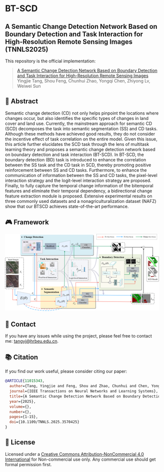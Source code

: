 # BT-SCD

## A Semantic Change Detection Network Based on Boundary Detection and Task Interaction for High-Resolution Remote Sensing Images (TNNLS2025)

This repository is the official implementation:
> [A Semantic Change Detection Network Based on Boundary Detection and Task Interaction for High-Resolution Remote Sensing Images](https://ieeexplore.ieee.org/document/11015343)  
> Yingjie Tang, Shou Feng, Chunhui Zhao, Yongqi Chen, Zhiyong Lv, Weiwei Sun

## 📄 Abstract

Semantic change detection (CD) not only helps pinpoint the locations where changes occur, but also identifies the specific types of changes in land cover and land use. Currently, the mainstream approach for semantic CD (SCD) decomposes the task into semantic segmentation (SS) and CD tasks. Although these methods have achieved good results, they do not consider the incentive effect of task correlation on the entire model. Given this issue, this article further elucidates the SCD task through the lens of multitask learning theory and proposes a semantic change detection network based on boundary detection and task interaction (BT-SCD). In BT-SCD, the boundary detection (BD) task is introduced to enhance the correlation between the SS task and the CD task in SCD, thereby promoting positive reinforcement between SS and CD tasks. Furthermore, to enhance the communication of information between the SS and CD tasks, the pixel-level interaction strategy and the logit-level interaction strategy are proposed. Finally, to fully capture the temporal change information of the bitemporal features and eliminate their temporal dependency, a bidirectional change feature extraction module is proposed. Extensive experimental results on three commonly used datasets and a nonagriculturalization dataset (NAFZ) show that our BTSCD achieves state-of-the-art performance.

## 🎮 Framework
![Framework](assets/framework.png)

## 📧 Contact

If you have any issues while using the project, please feel free to contact me: [tangyj@hrbeu.edu.cn](tangyj@hrbeu.edu.cn).

## 📚 Citation

If you find our work useful, please consider citing our paper:

```bibtex
@ARTICLE{11015343,
  author={Tang, Yingjie and Feng, Shou and Zhao, Chunhui and Chen, Yongqi and Lv, Zhiyong and Sun, Weiwei},
  journal={IEEE Transactions on Neural Networks and Learning Systems}, 
  title={A Semantic Change Detection Network Based on Boundary Detection and Task Interaction for High-Resolution Remote Sensing Images}, 
  year={2025},
  volume={},
  number={},
  pages={1-15},
  doi={10.1109/TNNLS.2025.3570425}
}

```

## 📜 License

Licensed under a [Creative Commons Attribution-NonCommercial 4.0 International](https://creativecommons.org/licenses/by-nc/4.0/) for Non-commercial use only.
Any commercial use should get formal permission first.
